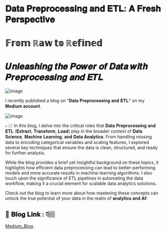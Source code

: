 # 𝐃𝐚𝐭𝐚 𝐏𝐫𝐞𝐩𝐫𝐨𝐜𝐞𝐬𝐬𝐢𝐧𝐠 𝐚𝐧𝐝 𝐄𝐓𝐋: 𝐀 𝐅𝐫𝐞𝐬𝐡 𝐏𝐞𝐫𝐬𝐩𝐞𝐜𝐭𝐢𝐯𝐞


# 𝔽𝕣𝕠𝕞 ℝ𝕒𝕨 𝕥𝕠 ℝ𝕖𝕗𝕚𝕟𝕖𝕕
# 𝑼𝒏𝒍𝒆𝒂𝒔𝒉𝒊𝒏𝒈 𝒕𝒉𝒆 𝑷𝒐𝒘𝒆𝒓 𝒐𝒇 𝑫𝒂𝒕𝒂 𝒘𝒊𝒕𝒉 𝑷𝒓𝒆𝒑𝒓𝒐𝒄𝒆𝒔𝒔𝒊𝒏𝒈 𝒂𝒏𝒅 𝑬𝑻𝑳
![image](https://github.com/user-attachments/assets/e58647ac-5724-4684-9651-5d859d9553a7)


I recently published a blog on "𝐃𝐚𝐭𝐚 𝐏𝐫𝐞𝐩𝐫𝐨𝐜𝐞𝐬𝐬𝐢𝐧𝐠 𝐚𝐧𝐝 𝐄𝐓𝐋" on my 𝐌𝐞𝐝𝐢𝐮𝐦 𝐚𝐜𝐜𝐨𝐮𝐧𝐭.

![image](https://github.com/user-attachments/assets/2188ba82-dafc-49db-8d6e-227bf99b1eed)



👉🏼 In this blog, I delve into the critical roles that 𝐃𝐚𝐭𝐚 𝐏𝐫𝐞𝐩𝐫𝐨𝐜𝐞𝐬𝐬𝐢𝐧𝐠 𝐚𝐧𝐝 𝐄𝐓𝐋 (𝐄𝐱𝐭𝐫𝐚𝐜𝐭, 𝐓𝐫𝐚𝐧𝐬𝐟𝐨𝐫𝐦, 𝐋𝐨𝐚𝐝) play in the broader context of 𝐃𝐚𝐭𝐚 𝐒𝐜𝐢𝐞𝐧𝐜𝐞, 𝐌𝐚𝐜𝐡𝐢𝐧𝐞 𝐋𝐞𝐚𝐫𝐧𝐢𝐧𝐠, 𝐚𝐧𝐝 𝐃𝐚𝐭𝐚 𝐀𝐧𝐚𝐥𝐲𝐭𝐢𝐜𝐬. From handling missing data to encoding categorical variables and scaling features, I explored several key techniques that ensure the data is clean, structured, and ready for further analysis.


While the blog provides a brief yet insightful background on these topics, it highlights how efficient data preprocessing can lead to better-performing models and more accurate results in machine learning algorithms. I also touch upon the significance of ETL pipelines in automating the data workflow, making it a crucial element for scalable data analytics solutions.


Check out the blog to learn more about how mastering these concepts can unlock the true potential of your data in the realm of 𝐚𝐧𝐚𝐥𝐲𝐭𝐢𝐜𝐬 𝐚𝐧𝐝 𝐀𝐈!


## 🎯 𝐁𝐥𝐨𝐠 𝐋𝐢𝐧𝐤 : 👇🏼
[Medium_Blog](https://medium.com/@shravanbirajdar125/in-this-blog-we-will-embark-on-a-journey-of-data-preprocessing-and-etl-f9f2f9589f8d).


